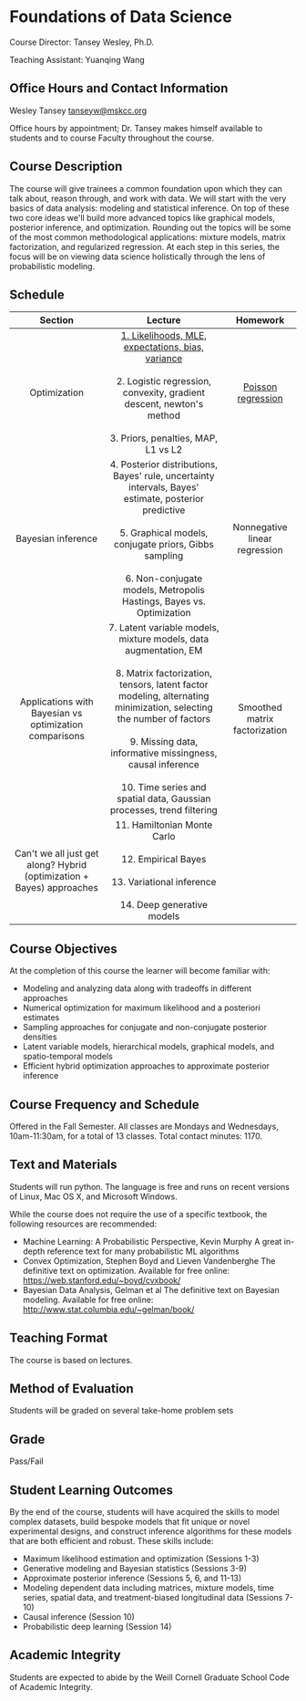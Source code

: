 Foundations of Data Science
===========================

Course Director: Tansey Wesley, Ph.D. 

Teaching Assistant: Yuanqing Wang

## Office Hours and Contact Information
Wesley Tansey tanseyw@mskcc.org

Office hours by appointment; Dr. Tansey makes himself available to students and to course Faculty throughout the course.

## Course Description
The course will give trainees a common foundation upon which they can talk about, reason through, and work with data. We will start with the very basics of data analysis: modeling and statistical inference. On top of these two core ideas we'll build more advanced topics like graphical models, posterior inference, and optimization. Rounding out the topics will be some of the most common methodological applications: mixture models, matrix factorization, and regularized regression. At each step in this series, the focus will be on viewing data science holistically through the lens of probabilistic modeling.

## Schedule

| Section  | Lecture | Homework |
| :-------------: | :-------------: |  :-------------: | 
| Optimization | [1. Likelihoods, MLE, expectations, bias, variance](1.md) <br><br> 2. Logistic regression, convexity, gradient descent, newton's method <br><br> 3. Priors, penalties, MAP, L1 vs L2| [Poisson regression](hw1.md) | 
| Bayesian inference | 4. Posterior distributions, Bayes' rule, uncertainty intervals, Bayes' estimate, posterior predictive <br><br> 5. Graphical models, conjugate priors, Gibbs sampling  <br><br> 6. Non-conjugate models, Metropolis Hastings, Bayes vs. Optimization | Nonnegative linear regression | 
| Applications with Bayesian vs optimization comparisons | 7. Latent variable models, mixture models, data augmentation, EM  <br><br> 8. Matrix factorization, tensors, latent factor modeling, alternating minimization, selecting the number of factors  <br><br> 9. Missing data, informative missingness, causal inference  <br><br>10. Time series and spatial data, Gaussian processes, trend filtering | Smoothed matrix factorization | 
| Can't we all just get along? Hybrid (optimization + Bayes) approaches | 11. Hamiltonian Monte Carlo  <br><br> 12. Empirical Bayes  <br><br> 13. Variational inference <br><br> 14. Deep generative models|

## Course Objectives
At the completion of this course the learner will become familiar with:
- Modeling and analyzing data along with tradeoffs in different approaches
- Numerical optimization for maximum likelihood and a posteriori estimates
- Sampling approaches for conjugate and non-conjugate posterior densities
- Latent variable models, hierarchical models, graphical models, and spatio-temporal models
- Efficient hybrid optimization approaches to approximate posterior inference

## Course Frequency and Schedule
Offered in the Fall Semester. All classes are Mondays and Wednesdays, 10am-11:30am, for a total of 13 classes. Total contact minutes: 1170.

## Text and Materials
Students will run python. The language is free and runs on recent versions of Linux, Mac OS X, and Microsoft Windows.

While the course does not require the use of a specific textbook, the following resources are recommended:
- Machine Learning: A Probabilistic Perspective, Kevin Murphy
A great in-depth reference text for many probabilistic ML algorithms
- Convex Optimization, Stephen Boyd and Lieven Vandenberghe
The definitive text on optimization.
Available for free online: https://web.stanford.edu/~boyd/cvxbook/
- Bayesian Data Analysis, Gelman et al
	The definitive text on Bayesian modeling.
	Available for free online: http://www.stat.columbia.edu/~gelman/book/
  
  
## Teaching Format
The course is based on lectures.

## Method of Evaluation
Students will be graded on several take-home problem sets

## Grade
Pass/Fail

## Student Learning Outcomes
By the end of the course, students will have acquired the skills to model complex datasets, build bespoke models that fit unique or novel experimental designs, and construct inference algorithms for these models that are both efficient and robust. These skills include:
- Maximum likelihood estimation and optimization (Sessions 1-3)
- Generative modeling and Bayesian statistics (Sessions 3-9)
- Approximate posterior inference (Sessions 5, 6, and 11-13)
- Modeling dependent data including matrices, mixture models, time series, spatial data, and treatment-biased longitudinal data (Sessions 7-10)
- Causal inference (Session 10)
- Probabilistic deep learning (Session 14)

## Academic Integrity
Students are expected to abide by the Weill Cornell Graduate School Code of Academic Integrity.









